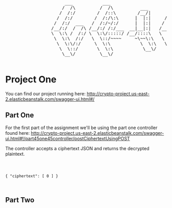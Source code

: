  <pre>
                      ___           ___                       ___                     ___
                     /  /\         /  /\          ___        /  /\        ___        /  /\
                    /  /:/        /  /::\        /__/|      /  /::\      /  /\      /  /::\
                   /  /:/        /  /:/\:\      |  |:|     /  /:/\:\    /  /:/     /  /:/\:\
                  /  /:/  ___   /  /:/~/:/      |  |:|    /  /:/~/:/   /  /:/     /  /:/  \:\
                 /__/:/  /  /\ /__/:/ /:/___  __|__|:|   /__/:/ /:/   /  /::\    /__/:/ \__\:\
                 \  \:\ /  /:/ \  \:\/:::::/ /__/::::\   \  \:\/:/   /__/:/\:\   \  \:\ /  /:/
                  \  \:\  /:/   \  \::/~~~~     ~\~~\:\   \  \::/    \__\/  \:\   \  \:\  /:/
                   \  \:\/:/     \  \:\           \  \:\   \  \:\         \  \:\   \  \:\/:/
                    \  \::/       \  \:\           \__\/    \  \:\         \__\/    \  \::/
                     \__\/         \__\/                     \__\/                   \__\/

</pre>

<h1>Project One</h1>

You can find our project running here: http://crypto-project.us-east-2.elasticbeanstalk.com/swagger-ui.html#/

<h2>Part One</h2>

For the first part of the assignment we'll be using the part one controller found here: http://crypto-project.us-east-2.elasticbeanstalk.com/swagger-ui.html#!/part45one45controller/postCiphertextUsingPOST

The controller accepts a ciphertext JSON and returns the decrypted plaintext.

<code>

{
  "ciphertext": [
    0
  ]
}

</code>

<h2>Part Two</h2>

